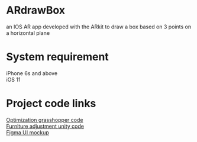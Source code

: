 # ARdrawBox
an IOS AR app developed with the ARkit to draw a box based on 3 points on a horizontal plane

# System requirement
iPhone 6s and above\
iOS 11

# Project code links
[Optimization grasshopper code](https://drive.google.com/drive/folders/1jsccN_PVY-8SNShqDzLiEx8JGGjp37sp?usp=sharing)\
[Furniture adjustment unity code](https://drive.google.com/drive/folders/1sjA5ycNz1qyNO1eyrysc_PrT6LX2e0_m?usp=sharing)\
[Figma UI mockup](https://www.figma.com/proto/Hv9Z2Dd1VtksCMYzrED2Yn9N/custo-AR?node-id=429%3A129&scaling=contain)


